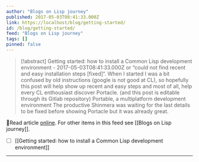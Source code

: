 ```yaml
---
author: "Blogs on Lisp journey"
published: 2017-05-03T08:41:33.000Z
link: https://localhost/blog/getting-started/
id: /blog/getting-started/
feed: "Blogs on Lisp journey"
tags: []
pinned: false
---
```

> [!abstract] Getting started: how to install a Common Lisp development environment - 2017-05-03T08:41:33.000Z
> or “could not find recent and easy installation steps [fixed]“. When I started I was a bit confused by old instructions (google is not good at CL), so hopefully this post will help show up recent and easy steps and most of all, help every CL enthousiast discover Portacle. (and this post is editable through its Gitlab repository) Portable, a multiplatform development environment The productive Shinmera was waiting for the last details to be fixed before showing Portacle but it was already great.

🔗Read article [online](https://localhost/blog/getting-started/). For other items in this feed see [[Blogs on Lisp journey]].

- [ ] [[Getting started꞉ how to install a Common Lisp development environment]]
- - -

